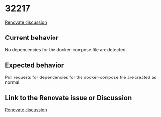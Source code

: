 # 32217

[Renovate discussion](https://github.com/renovatebot/renovate/discussions/32217)

## Current behavior

No dependencies for the docker-compose file are detected.

## Expected behavior

Pull requests for dependencies for the docker-compose file are created as normal.

## Link to the Renovate issue or Discussion

[Renovate discussion](https://github.com/renovatebot/renovate/discussions/32217)
